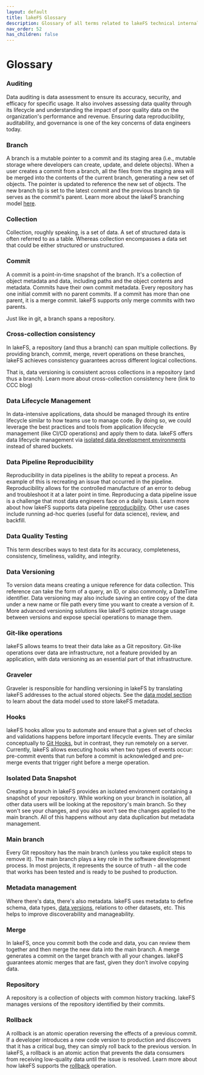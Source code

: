```yaml
---
layout: default
title: lakeFS Glossary
description: Glossary of all terms related to lakeFS technical internals and the architecture
nav_order: 52
has_children: false
---
```


# Glossary

### Auditing
Data auditing is data assessment to ensure its accuracy, security, and efficacy for specific usage. It also involves assessing data quality through its lifecycle and understanding the impact of poor quality data on the organization's performance and revenue. Ensuring data reproducibility, auditability, and governance is one of the key concerns of data engineers today.

### Branch
A branch is a mutable pointer to a commit and its staging area (i.e., mutable storage where developers can create, update, and delete objects). When a user creates a commit from a branch, all the files from the staging area will be merged into the contents of the current branch, generating a new set of objects. The pointer is updated to reference the new set of objects. The new branch tip is set to the latest commit and the previous branch tip serves as the commit's parent. Learn more about the lakeFS branching model [here](https://docs.lakefs.io/understand/branching-model.html).

### Collection
Collection, roughly speaking, is a set of data. A set of structured data is often referred to as a table. Whereas collection encompasses a data set that could be either structured or unstructured.

### Commit
A commit is a point-in-time snapshot of the branch. It's a collection of object metadata and data, including paths and the object contents and metadata. Commits have their own commit metadata. Every repository has one initial commit with no parent commits. If a commit has more than one parent, it is a merge commit. lakeFS supports only merge commits with two parents.

Just like in git, a branch spans a repository.

### Cross-collection consistency
In lakeFS, a repository (and thus a branch) can span multiple collections. By providing branch, commit, merge, revert operations on these branches, lakeFS achieves consistency guarantees across different logical collections.

That is, data versioning is consistent across collections in a repository (and thus a branch). Learn more about cross-collection consistency here (link to CCC blog)

### Data Lifecycle Management
In data-intensive applications, data should be managed through its entire lifecycle similar to how teams use to manage code. By doing so, we could leverage the best practices and tools from application lifecycle management (like CI/CD operations) and apply them to data. lakeFS offers data lifecycle management via [isolated data development environments](https://docs.lakefs.io/use_cases/iso_env.html) instead of shared buckets.

### Data Pipeline Reproducibility
Reproducibility in data pipelines is the ability to repeat a process. An example of this is recreating an issue that occurred in the pipeline. Reproducibility allows for the controlled manufacture of an error to debug and troubleshoot it at a later point in time. Reproducing a data pipeline issue is a challenge that most data engineers face on a daily basis. Learn more about how lakeFS supports data pipeline [reproducibility](https://docs.lakefs.io/use_cases/reproducibility.html). Other use cases include running ad-hoc queries (useful for data science), review, and backfill.

### Data Quality Testing
This term describes ways to test data for its accuracy, completeness, consistency, timeliness, validity, and integrity. 

### Data Versioning
To version data means creating a unique reference for data collection. This reference can take the form of a query, an ID, or also commonly, a DateTime identifier. Data versioning may also include saving an entire copy of the data under a new name or file path every time you want to create a version of it. More advanced versioning solutions like lakeFS optimize storage usage between versions and expose special operations to manage them.

### Git-like operations
lakeFS allows teams to treat their data lake as a Git repository. Git-like operations over data are infrastructure, not a feature provided by an application, with data versioning as an essential part of that infrastructure.

### Graveler
Graveler is responsible for handling versioning in lakeFS by translating lakeFS addresses to the actual stored objects. See the [data model section](https://docs.lakefs.io/understand/versioning-internals.html) to learn about the data model used to store lakeFS metadata.

### Hooks
lakeFS hooks allow you to automate and ensure that a given set of checks and validations happens before important lifecycle events. They are similar conceptually to [Git Hooks](https://git-scm.com/docs/githooks), but in contrast, they run remotely on a server. Currently, lakeFS allows executing hooks when two types of events occur: pre-commit events that run before a commit is acknowledged and pre-merge events that trigger right before a merge operation. 

### Isolated Data Snapshot
Creating a branch in lakeFS provides an isolated environment containing a snapshot of your repository. While working on your branch in isolation, all other data users will be looking at the repository's main branch. So they won't see your changes, and you also won't see the changes applied to the main branch. All of this happens without any data duplication but metadata management.

### Main branch
Every Git repository has the main branch (unless you take explicit steps to remove it). The main branch plays a key role in the software development process. In most projects, it represents the source of truth - all the code that works has been tested and is ready to be pushed to production.

### Metadata management
Where there's data, there's also metadata. lakeFS uses metadata to define schema, data types, [data versions](https://lakefs.io/data-versioning/), relations to other datasets, etc. This helps to improve discoverability and manageability.

### Merge
In lakeFS, once you commit both the code and data, you can review them together and then merge the new data into the main branch. A merge generates a commit on the target branch with all your changes. lakeFS guarantees atomic merges that are fast, given they don’t involve copying data. 

### Repository
A repository is a collection of objects with common history tracking. lakeFS manages versions of the repository identified by their commits. 

### Rollback
A rollback is an atomic operation reversing the effects of a previous commit. If a developer introduces a new code version to production and discovers that it has a critical bug, they can simply roll back to the previous version. In lakeFS, a rollback is an atomic action that prevents the data consumers from receiving low-quality data until the issue is resolved. Learn more about how lakeFS supports the [rollback](https://docs.lakefs.io/use_cases/rollback.html) operation.

